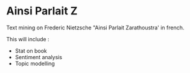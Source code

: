 # Ainsi Parlait Z

Text mining on Frederic Nietzsche "Ainsi Parlait Zarathoustra' in french. 

This will include : 
- Stat on book 
- Sentiment analysis 
- Topic modelling 

